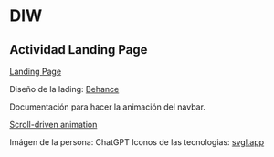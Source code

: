 # DIW

## Actividad Landing Page

[Landing Page](https://josevters.github.io/)

Diseño de la lading: [Behance](https://www.behance.net/gallery/232424405/Personal-Portfolio-Website-Design?tracking_source=search_projects|portfolio+landing+page&l=4)

Documentación para hacer la animación del navbar.

[Scroll-driven animation](https://lenguajecss.com/animaciones/scroll-driven-animation/scope-range/)


Imágen de la persona: ChatGPT
Iconos de las tecnologias: [svgl.app](https://svgl.app/)